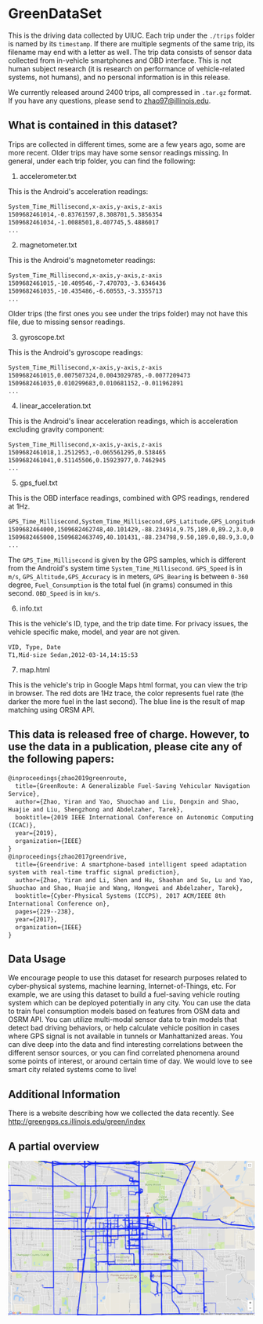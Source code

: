 # GreenDataSet

This is the driving data collected by UIUC. Each trip under the `./trips` folder is named by its `timestamp`. If there are multiple segments of the same trip, its filename may end with a letter as well. The trip data consists of sensor data collected from in-vehicle smartphones and OBD interface. This is not human subject research (it is research on performance of vehicle-related systems, not humans), and no personal information is in this release.

We currently released around 2400 trips, all compressed in `.tar.gz` format. If you have any questions, please send to zhao97@illinois.edu.



## What is contained in this dataset?

Trips are collected in different times, some are a few years ago, some are more recent. Older trips may have some sensor readings missing. In general, under each trip folder, you can find the following:

1. accelerometer.txt

This is the Android's acceleration readings:
```
System_Time_Millisecond,x-axis,y-axis,z-axis
1509682461014,-0.83761597,8.308701,5.3856354
1509682461034,-1.0088501,8.407745,5.4886017
...
```

2. magnetometer.txt

This is the Android's magnetometer readings:
```
System_Time_Millisecond,x-axis,y-axis,z-axis
1509682461015,-10.409546,-7.470703,-3.6346436
1509682461035,-10.435486,-6.60553,-3.3355713
...
```
Older trips (the first ones you see under the trips folder) may not have this file, due to missing sensor readings.

3. gyroscope.txt

This is the Android's gyroscope readings:
```
System_Time_Millisecond,x-axis,y-axis,z-axis
1509682461015,0.007507324,0.0043029785,-0.0077209473
1509682461035,0.010299683,0.010681152,-0.011962891
...
```

4. linear_acceleration.txt

This is the Android's linear acceleration readings, which is acceleration excluding gravity component:
```
System_Time_Millisecond,x-axis,y-axis,z-axis
1509682461018,1.2512953,-0.065561295,0.538465
1509682461041,0.51145506,0.15923977,0.7462945
...
```

5. gps_fuel.txt

This is the OBD interface readings, combined with GPS readings, rendered at 1Hz. 
```
GPS_Time_Millisecond,System_Time_Millisecond,GPS_Latitude,GPS_Longitude,GPS_Speed,GPS_Altitude,GPS_Bearing,GPS_Accuracy,Fuel_Consumption,OBD_Engine_RPM,OBD_Speed,OBD_Throttle_Position
1509682464000,1509682462748,40.101429,-88.234914,9.75,189.0,89.2,3.0,0.436,1573.3,34.7,15.42
1509682465000,1509682463749,40.101431,-88.234798,9.50,189.0,88.9,3.0,0.391,1509.3,33.3,14.12
...
```
The `GPS_Time_Millisecond` is given by the GPS samples, which is different from the Android's system time `System_Time_Millisecond`. `GPS_Speed` is in `m/s`, `GPS_Altitude,GPS_Accuracy` is in meters, `GPS_Bearing` is between `0-360` degree, `Fuel_Consumption` is the total fuel (in grams) consumed in this second. `OBD_Speed` is in `km/s`.


6. info.txt

This is the vehicle's ID, type, and the trip date time. For privacy issues, the vehicle specific make, model, and year are not given. 
```
VID, Type, Date
T1,Mid-size Sedan,2012-03-14,14:15:53
```

7. map.html

This is the vehicle's trip in Google Maps html format, you can view the trip in browser. The red dots are 1Hz trace, the color represents fuel rate (the darker the more fuel in the last second). The blue line is the result of map matching using ORSM API. 



## This data is released free of charge. However, to use the data in a publication, please cite any of the following papers:
```
@inproceedings{zhao2019greenroute,
  title={GreenRoute: A Generalizable Fuel-Saving Vehicular Navigation Service},
  author={Zhao, Yiran and Yao, Shuochao and Liu, Dongxin and Shao, Huajie and Liu, Shengzhong and Abdelzaher, Tarek},
  booktitle={2019 IEEE International Conference on Autonomic Computing (ICAC)},
  year={2019},
  organization={IEEE}
}
@inproceedings{zhao2017greendrive,
  title={Greendrive: A smartphone-based intelligent speed adaptation system with real-time traffic signal prediction},
  author={Zhao, Yiran and Li, Shen and Hu, Shaohan and Su, Lu and Yao, Shuochao and Shao, Huajie and Wang, Hongwei and Abdelzaher, Tarek},
  booktitle={Cyber-Physical Systems (ICCPS), 2017 ACM/IEEE 8th International Conference on},
  pages={229--238},
  year={2017},
  organization={IEEE}
}
```


## Data Usage

We encourage people to use this dataset for research purposes related to cyber-physical systems, machine learning, Internet-of-Things, etc. For example, we are using this dataset to build a fuel-saving vehicle routing system which can be deployed potentially in any city. You can use the data to train fuel consumption models based on features from OSM data and OSRM API. You can utilize multi-modal sensor data to train models that detect bad driving behaviors, or help calculate vehicle position in cases where GPS signal is not available in tunnels or Manhattanized areas. You can dive deep into the data and find interesting correlations between the different sensor sources, or you can find correlated phenomena around some points of interest, or around certain time of day. We would love to see smart city related systems come to live!

## Additional Information

There is a website describing how we collected the data recently. See http://greengps.cs.illinois.edu/green/index


## A partial overview

![alt text](https://github.com/zyrgit/mystuff/blob/master/GreenDrive/Traces.png)


